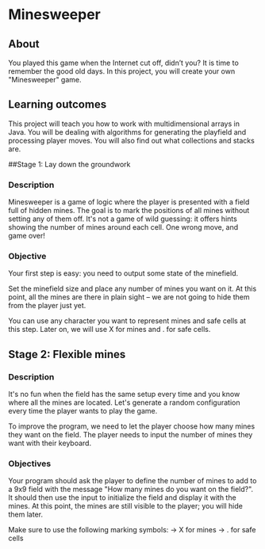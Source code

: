 # Minesweeper

## About
You played this game when the Internet cut off, didn’t you? It is time to remember the good old days. In this project, you will create your own "Minesweeper" game.

## Learning outcomes
This project will teach you how to work with multidimensional arrays in Java. You will be dealing with algorithms for generating the playfield and processing player moves. You will also find out what collections and stacks are.

##Stage 1: Lay down the groundwork
### Description
Minesweeper is a game of logic where the player is presented with a field full of hidden mines. The goal is to mark the positions of all mines without setting any of them off. It's not a game of wild guessing: it offers hints showing the number of mines around each cell. One wrong move, and game over!

### Objective
Your first step is easy: you need to output some state of the minefield.

Set the minefield size and place any number of mines you want on it. At this point, all the mines are there in plain sight – we are not going to hide them from the player just yet.

You can use any character you want to represent mines and safe cells at this step. Later on, we will use X for mines and . for safe cells.

## Stage 2: Flexible mines
### Description
It's no fun when the field has the same setup every time and you know where all the mines are located. Let's generate a random configuration every time the player wants to play the game.

To improve the program, we need to let the player choose how many mines they want on the field. The player needs to input the number of mines they want with their keyboard.

### Objectives
Your program should ask the player to define the number of mines to add to a 9x9 field with the message "How many mines do you want on the field?". It should then use the input to initialize the field and display it with the mines. At this point, the mines are still visible to the player; you will hide them later.

Make sure to use the following marking symbols:
  → X for mines
  → . for safe cells 
